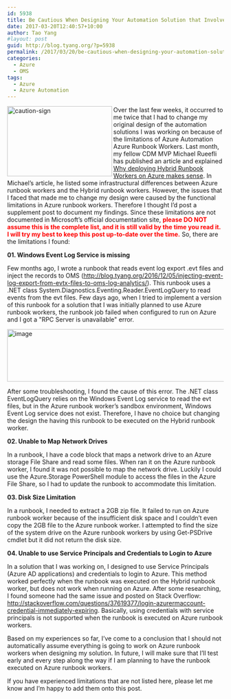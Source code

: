 ```yaml
---
id: 5938
title: Be Cautious When Designing Your Automation Solution that Involves Azure Automation Azure Runbook Workers
date: 2017-03-20T12:40:57+10:00
author: Tao Yang
#layout: post
guid: http://blog.tyang.org/?p=5938
permalink: /2017/03/20/be-cautious-when-designing-your-automation-solution-that-involves-azure-automation-azure-runbook-workers/
categories:
  - Azure
  - OMS
tags:
  - Azure
  - Azure Automation
---
```

<a href="http://blog.tyang.org/wp-content/uploads/2017/03/caution-sign.jpg"><img style="background-image: none; float: left; padding-top: 0px; padding-left: 0px; display: inline; padding-right: 0px; border: 0px;" title="caution-sign" src="http://blog.tyang.org/wp-content/uploads/2017/03/caution-sign_thumb.jpg" alt="caution-sign" width="244" height="163" align="left" border="0" /></a>Over the last few weeks, it occurred to me twice that I had to change my original design of the automation solutions I was working on because of the limitations of Azure Automation Azure Runbook Workers. Last month, my fellow CDM MVP Michael Rueefli has published an article and explained <a href="http://www.miru.ch/why-deploying-hybrid-runbook-workers-on-azure-makes-sense/">Why deploying Hybrid Runbook Workers on Azure makes sense</a>. In Michael’s article, he listed some infrastructural differences between Azure runbook workers and the Hybrid runbook workers. However, the issues that I faced that made me to change my design were caused by the functional limitations in Azure runbook workers. Therefore I thought I’d post a supplement post to document my findings. Since these limitations are not documented in Microsoft’s official documentation site,<span style="color: #ff0000;"> **please DO NOT assume this is the complete list, and it is still valid by the time you read it. I will try my best to keep this post up-to-date over the time.**</span> So, there are the limitations I found:

**01. Windows Event Log Service is missing**

Few months ago, I wrote a runbook that reads event log export .evt files and inject the records to OMS (<a title="http://blog.tyang.org/2016/12/05/injecting-event-log-export-from-evtx-files-to-oms-log-analytics/" href="http://blog.tyang.org/2016/12/05/injecting-event-log-export-from-evtx-files-to-oms-log-analytics/">http://blog.tyang.org/2016/12/05/injecting-event-log-export-from-evtx-files-to-oms-log-analytics/</a>). This runbook uses a .NET class System.Diagnostics.Eventing.Reader.EventLogQuery to read events from the evt files. Few days ago, when I tried to implement a version of this runbook for a solution that I was initially planned to use Azure runbook workers, the runbook job failed when configured to run on Azure and I got a "RPC Server is unavailable" error.

<a href="http://blog.tyang.org/wp-content/uploads/2017/03/image-8.png"><img style="background-image: none; padding-top: 0px; padding-left: 0px; display: inline; padding-right: 0px; border: 0px;" title="image" src="http://blog.tyang.org/wp-content/uploads/2017/03/image_thumb-8.png" alt="image" width="631" height="122" border="0" /></a>

After some troubleshooting, I found the cause of this error. The .NET class EventLogQuery relies on the Windows Event Log service to read the evt files, but in the Azure runbook worker’s sandbox environment, Windows Event Log service does not exist. Therefore, I have no choice but changing the design the having this runbook to be executed on the Hybrid runbook worker.

**02. Unable to Map Network Drives**

In a runbook, I have a code block that maps a network drive to an Azure storage File Share and read some files. When ran it on the Azure runbook worker, I found it was not possible to map the network drive. Luckily I could use the Azure.Storage PowerShell module to access the files in the Azure File Share, so I had to update the runbook to accommodate this limitation.

**03. Disk Size Limitation**

In a runbook, I needed to extract a 2GB zip file. It failed to run on Azure runbook worker because of the insufficient disk space and I couldn’t even copy the 2GB file to the Azure runbook worker. I attempted to find the size of the system drive on the Azure runbook workers by using Get-PSDrive cmdlet but it did not return the disk size.

**04. Unable to use Service Principals and Credentials to Login to Azure**

In a solution that I was working on, I designed to use Service Principals (Azure AD applications) and credentials to login to Azure. This method worked perfectly when the runbook was executed on the Hybrid runbook worker, but does not work when running on Azure. After some researching, I found someone had the same issue and posted on Stack Overflow: <a title="http://stackoverflow.com/questions/37619377/login-azurermaccount-credential-immediately-expiring" href="http://stackoverflow.com/questions/37619377/login-azurermaccount-credential-immediately-expiring">http://stackoverflow.com/questions/37619377/login-azurermaccount-credential-immediately-expiring</a>. Basically, using credentials with service principals is not supported when the runbook is executed on Azure runbook workers.

Based on my experiences so far, I’ve come to a conclusion that I should not automatically assume everything is going to work on Azure runbook workers when designing my solution. In future, I will make sure that I’ll test early and every step along the way if I am planning to have the runbook executed on Azure runbook workers.

If you have experienced limitations that are not listed here, please let me know and I’m happy to add them onto this post.